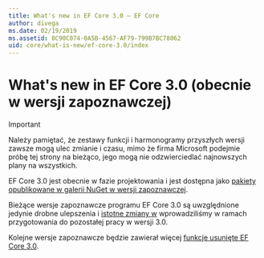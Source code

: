 ```yaml
---
title: What's new in EF Core 3.0 — EF Core
author: divega
ms.date: 02/19/2019
ms.assetid: 8C90C074-0A5B-4567-AF79-799B7BC78062
uid: core/what-is-new/ef-core-3.0/index
---
```


# <a name="what-is-new-in-ef-core-30-currently-in-preview"></a>What's new in EF Core 3.0 (obecnie w wersji zapoznawczej)

> [!IMPORTANT]
> Należy pamiętać, że zestawy funkcji i harmonogramy przyszłych wersji zawsze mogą ulec zmianie i czasu, mimo że firma Microsoft podejmie próbę tej strony na bieżąco, jego mogą nie odzwierciedlać najnowszych plany na wszystkich.

EF Core 3.0 jest obecnie w fazie projektowania i jest dostępna jako [pakiety opublikowane w galerii NuGet w wersji zapoznawczej](https://www.nuget.org/packages/Microsoft.EntityFrameworkCore/). 

Bieżące wersje zapoznawcze programu EF Core 3.0 są uwzględnione jedynie drobne ulepszenia i [istotne zmiany w](xref:core/what-is-new/ef-core-3.0/breaking-changes) wprowadziliśmy w ramach przygotowania do pozostałej pracy w wersji 3.0. 

Kolejne wersje zapoznawcze będzie zawierał więcej [funkcje usunięte EF Core 3.0](xref:core/what-is-new/ef-core-3.0/features).